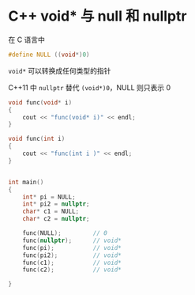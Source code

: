 # C++ void* 与 null 和 nullptr

在 C 语言中

```C
#define NULL ((void*)0)
```

`void*` 可以转换成任何类型的指针



C++11 中 `nullptr` 替代 `(void*)0`，NULL 则只表示 0



```C++
void func(void* i)
{
    cout << "func(void* i)" << endl;
}

void func(int i)
{
    cout << "func(int i )" << endl;
}


int main()
{
    int* pi = NULL;
    int* pi2 = nullptr;
    char* c1 = NULL;
    char* c2 = nullptr;

    func(NULL);         // 0
    func(nullptr);      // void*
    func(pi);           // void*
    func(pi2);          // void*
    func(c1);           // void*
    func(c2);           // void*

}
```

